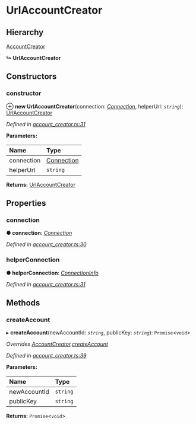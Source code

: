 # UrlAccountCreator

## Hierarchy

[AccountCreator](_account_creator_.accountcreator.md)

**↳ UrlAccountCreator**

## Constructors

### constructor <a id="constructor"></a>

⊕ **new UrlAccountCreator**\(connection: [_Connection_](../_connection_/_connection_.connection.md), helperUrl: _`string`_\): [UrlAccountCreator](_account_creator_.urlaccountcreator.md)

_Defined in_ [_account\_creator.ts:31_](https://github.com/nearprotocol/nearlib/blob/7880ebf/src.ts/account_creator.ts#L31)

**Parameters:**

| Name | Type |
| :--- | :--- |
| connection | [Connection](../_connection_/_connection_.connection.md) |
| helperUrl | `string` |

**Returns:** [UrlAccountCreator](_account_creator_.urlaccountcreator.md)

## Properties

### connection <a id="connection"></a>

**● connection**: [_Connection_](../_connection_/_connection_.connection.md)

_Defined in_ [_account\_creator.ts:30_](https://github.com/nearprotocol/nearlib/blob/7880ebf/src.ts/account_creator.ts#L30)

### helperConnection <a id="helperconnection"></a>

**● helperConnection**: [_ConnectionInfo_](../_utils_web_/_utils_web_.connectioninfo.md)

_Defined in_ [_account\_creator.ts:31_](https://github.com/nearprotocol/nearlib/blob/7880ebf/src.ts/account_creator.ts#L31)

## Methods

### createAccount <a id="createaccount"></a>

▸ **createAccount**\(newAccountId: _`string`_, publicKey: _`string`_\): `Promise`&lt;`void`&gt;

_Overrides_ [_AccountCreator_](_account_creator_.accountcreator.md)_._[_createAccount_](_account_creator_.accountcreator.md#createaccount)

_Defined in_ [_account\_creator.ts:39_](https://github.com/nearprotocol/nearlib/blob/7880ebf/src.ts/account_creator.ts#L39)

**Parameters:**

| Name | Type |
| :--- | :--- |
| newAccountId | `string` |
| publicKey | `string` |

**Returns:** `Promise`&lt;`void`&gt;

